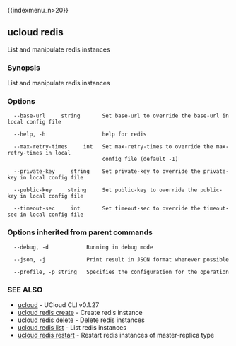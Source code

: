 {{indexmenu_n>20}}

## ucloud redis

List and manipulate redis instances

### Synopsis

List and manipulate redis instances

### Options

```
  --base-url     string       Set base-url to override the base-url in local config file 

  --help, -h                  help for redis 

  --max-retry-times     int   Set max-retry-times to override the max-retry-times in local
                              config file (default -1) 

  --private-key     string    Set private-key to override the private-key in local config file 

  --public-key     string     Set public-key to override the public-key in local config file 

  --timeout-sec     int       Set timeout-sec to override the timeout-sec in local config file 

```

### Options inherited from parent commands

```
  --debug, -d            Running in debug mode 

  --json, -j             Print result in JSON format whenever possible 

  --profile, -p string   Specifies the configuration for the operation 

```

### SEE ALSO

* [ucloud](developer/cli/cmd/ucloud)	 - UCloud CLI v0.1.27
* [ucloud redis create](developer/cli/cmd/ucloud/redis/create)	 - Create redis instance
* [ucloud redis delete](developer/cli/cmd/ucloud/redis/delete)	 - Delete redis instances
* [ucloud redis list](developer/cli/cmd/ucloud/redis/list)	 - List redis instances
* [ucloud redis restart](developer/cli/cmd/ucloud/redis/restart)	 - Restart redis instances of master-replica type

